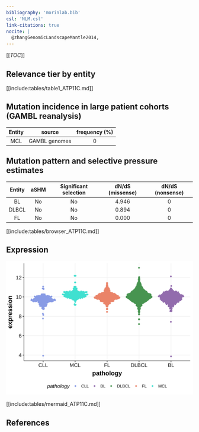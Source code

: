 ```yaml
---
bibliography: 'morinlab.bib'
csl: 'NLM.csl'
link-citations: true
nocite: |
  @zhangGenomicLandscapeMantle2014, 
---
```

[[_TOC_]]


## Relevance tier by entity

[[include:tables/table1_ATP11C.md]]

## Mutation incidence in large patient cohorts (GAMBL reanalysis)

|Entity|source       |frequency (%)|
|:------:|:-------------:|:-------------:|
|MCL   |GAMBL genomes|0            |

## Mutation pattern and selective pressure estimates

|Entity|aSHM|Significant selection|dN/dS (missense)|dN/dS (nonsense)|
|:------:|:----:|:---------------------:|:----------------:|:----------------:|
|BL    |No  |No                   |4.946           |0               |
|DLBCL |No  |No                   |0.894           |0               |
|FL    |No  |No                   |0.000           |0               |




[[include:tables/browser_ATP11C.md]]

## Expression
![](images/gene_expression/ATP11C_by_pathology.svg)
<!-- ORIGIN: zhangGenomicLandscapeMantle2014 -->
<!-- MCL: zhangGenomicLandscapeMantle2014 -->

[[include:tables/mermaid_ATP11C.md]]

## References
